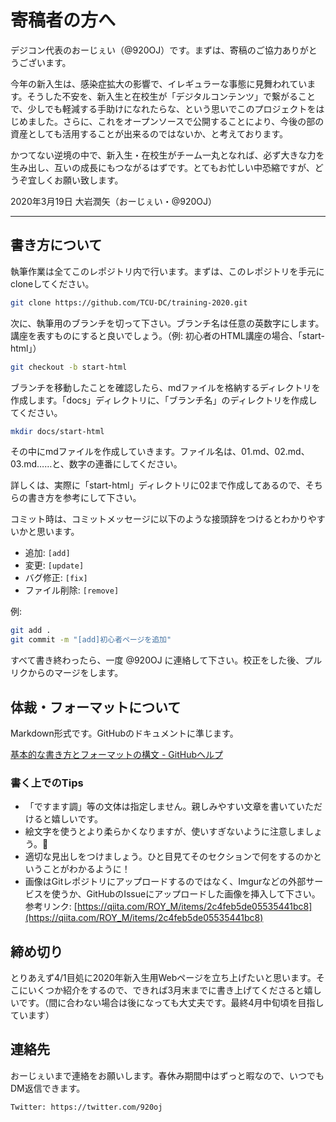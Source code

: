 # 寄稿者の方へ

デジコン代表のおーじぇい（@920OJ）です。まずは、寄稿のご協力ありがとうございます。

今年の新入生は、感染症拡大の影響で、イレギュラーな事態に見舞われています。そうした不安を、新入生と在校生が「デジタルコンテンツ」で繋がることで、少しでも軽減する手助けになれたらな、という思いでこのプロジェクトをはじめました。さらに、これをオープンソースで公開することにより、今後の部の資産としても活用することが出来るのではないか、と考えております。

かつてない逆境の中で、新入生・在校生がチーム一丸となれば、必ず大きな力を生み出し、互いの成長にもつながるはずです。とてもお忙しい中恐縮ですが、どうぞ宜しくお願い致します。

2020年3月19日 大岩潤矢（おーじぇい・@920OJ）

---

## 書き方について

執筆作業は全てこのレポジトリ内で行います。まずは、このレポジトリを手元にcloneしてください。

```bash
git clone https://github.com/TCU-DC/training-2020.git
```

次に、執筆用のブランチを切って下さい。ブランチ名は任意の英数字にします。講座を表すものにすると良いでしょう。（例: 初心者のHTML講座の場合、「start-html」）

```bash
git checkout -b start-html
```

ブランチを移動したことを確認したら、mdファイルを格納するディレクトリを作成します。「docs」ディレクトリに、「ブランチ名」のディレクトリを作成してください。

```bash
mkdir docs/start-html
```

その中にmdファイルを作成していきます。ファイル名は、01.md、02.md、03.md……と、数字の連番にしてください。

詳しくは、実際に「start-html」ディレクトリに02まで作成してあるので、そちらの書き方を参考にして下さい。

コミット時は、コミットメッセージに以下のような接頭辞をつけるとわかりやすいかと思います。
- 追加: `[add]`
- 変更: `[update]`
- バグ修正: `[fix]`
- ファイル削除: `[remove]`

例:
```bash
git add .
git commit -m "[add]初心者ページを追加"
```

すべて書き終わったら、一度 @920OJ に連絡して下さい。校正をした後、プルリクからのマージをします。

## 体裁・フォーマットについて

Markdown形式です。GitHubのドキュメントに準じます。

[基本的な書き方とフォーマットの構文 - GitHubヘルプ](https://help.github.com/ja/github/writing-on-github/basic-writing-and-formatting-syntax)

### 書く上でのTips
- 「ですます調」等の文体は指定しません。親しみやすい文章を書いていただけると嬉しいです。
- 絵文字を使うとより柔らかくなりますが、使いすぎないように注意しましょう。🤔
- 適切な見出しをつけましょう。ひと目見てそのセクションで何をするのかということがわかるように！
- 画像はGitレポジトリにアップロードするのではなく、Imgurなどの外部サービスを使うか、GitHubのIssueにアップロードした画像を挿入して下さい。
参考リンク: [https://qiita.com/ROY_M/items/2c4feb5de05535441bc8](https://qiita.com/ROY_M/items/2c4feb5de05535441bc8)

## 締め切り
とりあえず4/1目処に2020年新入生用Webページを立ち上げたいと思います。そこにいくつか紹介をするので、できれば3月末までに書き上げてくださると嬉しいです。（間に合わない場合は後になっても大丈夫です。最終4月中旬頃を目指しています）

## 連絡先
おーじぇいまで連絡をお願いします。春休み期間中はずっと暇なので、いつでもDM返信できます。

```
Twitter: https://twitter.com/920oj
```
